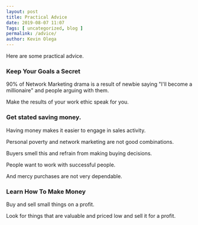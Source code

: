 ```yaml
--- 
layout: post 
title: Practical Advice
date: 2019-08-07 11:07
Tags: [ uncategorized, blog ]
permalink: /advice/ 
author: Kevin Olega 
--- 
```

Here are some practical advice.

### Keep Your Goals a Secret

90% of Network Marketing drama is a result of newbie saying "I'll become a millionaire" and people arguing with them.

Make the results of your work ethic speak for you.

### Get stated saving money. 

Having money makes it easier to engage in sales activity.

Personal poverty and network marketing are not good combinations.

Buyers smell this and refrain from making buying decisions.

People want to work with successful people.

And mercy purchases are not very dependable.

### Learn How To Make Money

Buy and sell small things on a profit.

Look for things that are valuable and priced low and sell it for a profit.

